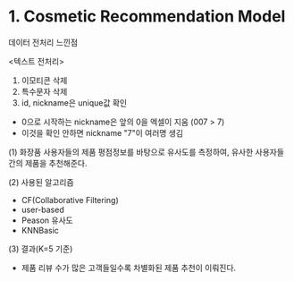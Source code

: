 # 1. Cosmetic Recommendation Model
데이터 전처리 느낀점

<텍스트 전처리>
1. 이모티콘 삭제
2. 특수문자 삭제
3. id, nickname은 unique값 확인 
- 0으로 시작하는 nickname은 앞의 0을 엑셀이 지움 (007 > 7)
- 이것을 확인 안하면 nickname "7"이 여러명 생김

(1) 화장품 사용자들의 제품 평점정보를 바탕으로 유사도를 측정하여, 유사한 사용자들간의 제품을 추천해준다.

(2) 사용된 알고리즘
  - CF(Collaborative Filtering)
  - user-based
  - Peason 유사도
  - KNNBasic

(3) 결과(K=5 기준)
  - 제품 리뷰 수가 많은 고객들일수록 차별화된 제품 추천이 이뤄진다.
